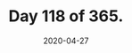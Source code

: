 ---
title: Day 118 of 365.
description: ...where 2020 Al is wallowing in despair, so 2024 Al stepped in to explain what happened in the two-week long Missing Days series.
date: 2020-04-27
tags:
  - Two Thousand Twenty Words
  - April 2020
  - Missing Days
---